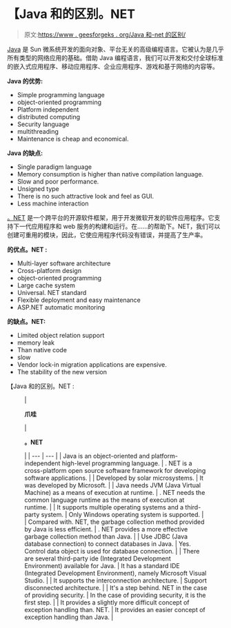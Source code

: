 # 【Java 和的区别。NET

> 原文:[https://www . geesforgeks . org/Java 和-net 的区别/](https://www.geeksforgeeks.org/difference-between-java-and-net/)

[Java](https://www.geeksforgeeks.org/java/) 是 Sun 微系统开发的面向对象、平台无关的高级编程语言。它被认为是几乎所有类型的网络应用的基础。借助 Java 编程语言，我们可以开发和交付全球标准的嵌入式应用程序、移动应用程序、企业应用程序、游戏和基于网络的内容等。

**Java 的优势:**

*   Simple programming language
*   object-oriented programming
*   Platform independent
*   distributed computing
*   Security language
*   multithreading
*   Maintenance is cheap and economical.

**Java 的缺点:**

*   Single paradigm language
*   Memory consumption is higher than native compilation language.
*   Slow and poor performance.
*   Unsigned type
*   There is no such attractive look and feel as GUI.
*   Less machine interaction

[。NET](https://www.geeksforgeeks.org/introduction-to-net-framework/) 是一个跨平台的开源软件框架，用于开发微软开发的软件应用程序。它支持下一代应用程序和 web 服务的构建和运行。在……的帮助下。NET，我们可以创建可重用的模块，因此，它使应用程序代码没有错误，并提高了生产率。

**的优点。NET :**

*   Multi-layer software architecture
*   Cross-platform design
*   object-oriented programming
*   Large cache system
*   Universal. NET standard
*   Flexible deployment and easy maintenance
*   ASP.NET automatic monitoring

**的缺点。NET:**

*   Limited object relation support
*   memory leak
*   Than native code
*   slow
*   Vendor lock-in migration applications are expensive.
*   The stability of the new version

【Java 和的区别。NET :

<figure class="table">

| 

**爪哇**

 | 

**。NET**

 |
| --- | --- |
| Java is an object-oriented and platform-independent high-level programming language. | . NET is a cross-platform open source software framework for developing software applications. |
| Developed by solar microsystems. | It was developed by Microsoft. |
| Java needs JVM (Java Virtual Machine) as a means of execution at runtime. | . NET needs the common language runtime as the means of execution at runtime. |
| It supports multiple operating systems and a third-party system. | Only Windows operating system is supported. |
| Compared with. NET, the garbage collection method provided by Java is less efficient. | . NET provides a more effective garbage collection method than Java. |
| Use JDBC (Java database connection) to connect databases in Java. | Yes. Control data object is used for database connection. |
| There are several third-party ide (Integrated Development Environment) available for Java. | It has a standard IDE (Integrated Development Environment), namely Microsoft Visual Studio. |
| It supports the interconnection architecture. | Support disconnected architecture. |
| It's a step behind. NET in the case of providing security. | In the case of providing security, it is the first step. |
| It provides a slightly more difficult concept of exception handling than. NET. | It provides an easier concept of exception handling than Java. |

</figure>